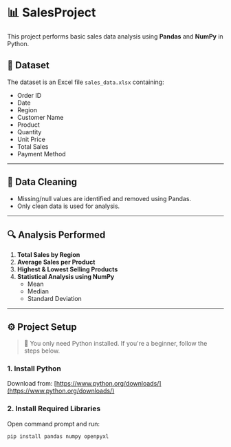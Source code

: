 # 📊 SalesProject

This project performs basic sales data analysis using **Pandas** and **NumPy** in Python.

## 📁 Dataset

The dataset is an Excel file `sales_data.xlsx` containing:
- Order ID
- Date
- Region
- Customer Name
- Product
- Quantity
- Unit Price
- Total Sales
- Payment Method

---

## 🧼 Data Cleaning

- Missing/null values are identified and removed using Pandas.
- Only clean data is used for analysis.

---

## 🔍 Analysis Performed

1. **Total Sales by Region**
2. **Average Sales per Product**
3. **Highest & Lowest Selling Products**
4. **Statistical Analysis using NumPy**
   - Mean
   - Median
   - Standard Deviation

---

## ⚙️ Project Setup

> 🧑 You only need Python installed. If you're a beginner, follow the steps below.

### 1. Install Python

Download from: [https://www.python.org/downloads/](https://www.python.org/downloads/)

### 2. Install Required Libraries

Open command prompt and run:
```bash
pip install pandas numpy openpyxl
